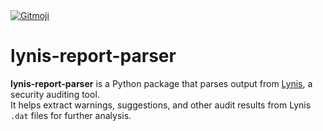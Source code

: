 <a href="https://gitmoji.dev">
  <img
    src="https://img.shields.io/badge/gitmoji-%20😜%20😍-FFDD67.svg?style=flat-square"
    alt="Gitmoji"
  />
</a>

# lynis-report-parser

**lynis-report-parser** is a Python package that parses output from [Lynis](https://cisofy.com/lynis/), a security auditing tool.  
It helps extract warnings, suggestions, and other audit results from Lynis `.dat` files for further analysis.
